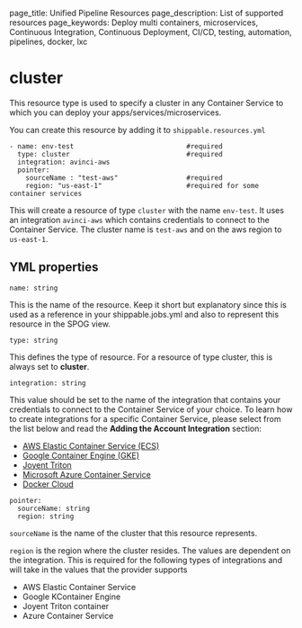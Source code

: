 page_title: Unified Pipeline Resources
page_description: List of supported resources
page_keywords: Deploy multi containers, microservices, Continuous Integration, Continuous Deployment, CI/CD, testing, automation, pipelines, docker, lxc

# cluster
This resource type is used to specify a cluster in any Container Service to which you can deploy your apps/services/microservices. 

You can create this resource by adding it to `shippable.resources.yml`
```
- name: env-test                            #required
  type: cluster                             #required
  integration: avinci-aws
  pointer:
    sourceName : "test-aws"                 #required
    region: "us-east-1"                     #required for some container services
```
This will create a resource of type `cluster` with the name `env-test`. It uses an integration `avinci-aws` which contains credentials to connect to the Container Service. The cluster name is `test-aws` and on the aws region  to `us-east-1`. 

## YML properties
```
name: string
```
This is the name of the resource. Keep it short but explanatory since this is used as a reference in your shippable.jobs.yml and also to represent this resource in the SPOG view.

```
type: string
```
This defines the type of resource. For a resource of type cluster, this is always set to **cluster**. 

```
integration: string
```
This value should be set to the name of the integration that contains your credentials to connect to the Container Service of your choice. To learn how to create integrations for a specific Container Service, please select from the list below and read the **Adding the Account Integration** section:

* [AWS Elastic Container Service (ECS)](../../integrations/containerServices/ecs/)
* [Google Container Engine (GKE)](../../integrations/containerServices/gke/)
* [Joyent Triton](../../integrations/containerServices/triton/)
* [Microsoft Azure Container Service](../../integrations/containerServices/azure/)
* [Docker Cloud](../../integrations/containerServices/dcl/)

```
pointer:
  sourceName: string 
  region: string
```
`sourceName` is the name of the cluster that this resource represents.

`region` is the region where the cluster resides. The values are dependent on the
integration. This is required for the following types of integrations and will take
in the values that the provider supports

- AWS Elastic Container Service
- Google KContainer Engine 
- Joyent Triton container  
- Azure Container Service  

